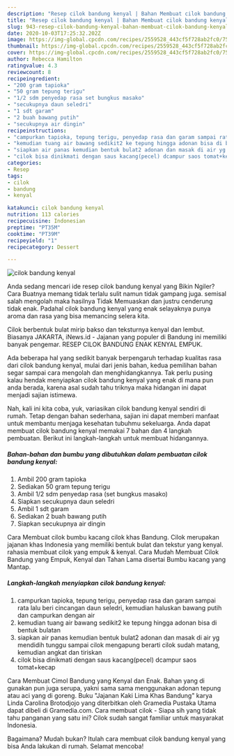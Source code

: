 ```yaml
---
description: "Resep cilok bandung kenyal | Bahan Membuat cilok bandung kenyal Yang Sedap"
title: "Resep cilok bandung kenyal | Bahan Membuat cilok bandung kenyal Yang Sedap"
slug: 943-resep-cilok-bandung-kenyal-bahan-membuat-cilok-bandung-kenyal-yang-sedap
date: 2020-10-03T17:25:32.202Z
image: https://img-global.cpcdn.com/recipes/2559528_443cf5f728ab2fc0/751x532cq70/cilok-bandung-kenyal-foto-resep-utama.jpg
thumbnail: https://img-global.cpcdn.com/recipes/2559528_443cf5f728ab2fc0/751x532cq70/cilok-bandung-kenyal-foto-resep-utama.jpg
cover: https://img-global.cpcdn.com/recipes/2559528_443cf5f728ab2fc0/751x532cq70/cilok-bandung-kenyal-foto-resep-utama.jpg
author: Rebecca Hamilton
ratingvalue: 4.3
reviewcount: 8
recipeingredient:
- "200 gram tapioka"
- "50 gram tepung terigu"
- "1/2 sdm penyedap rasa set bungkus masako"
- "secukupnya daun seledri"
- "1 sdt garam"
- "2 buah bawang putih"
- "secukupnya air dingin"
recipeinstructions:
- "campurkan tapioka, tepung terigu, penyedap rasa dan garam sampai rata lalu beri cincangan daun seledri, kemudian haluskan bawang putih dan campurkan dengan air"
- "kemudian tuang air bawang sedikit2 ke tepung hingga adonan bisa di bentuk bulatan"
- "siapkan air panas kemudian bentuk bulat2 adonan dan masak di air yg mendidih tunggu sampai cilok mengapung berarti cilok sudah matang, kemudian angkat dan tiriskan"
- "cilok bisa dinikmati dengan saus kacang(pecel) dcampur saos tomat+kecap"
categories:
- Resep
tags:
- cilok
- bandung
- kenyal

katakunci: cilok bandung kenyal 
nutrition: 113 calories
recipecuisine: Indonesian
preptime: "PT35M"
cooktime: "PT39M"
recipeyield: "1"
recipecategory: Dessert

---
```



![cilok bandung kenyal](https://img-global.cpcdn.com/recipes/2559528_443cf5f728ab2fc0/751x532cq70/cilok-bandung-kenyal-foto-resep-utama.jpg)

Anda sedang mencari ide resep cilok bandung kenyal yang Bikin Ngiler? Cara Buatnya memang tidak terlalu sulit namun tidak gampang juga. semisal salah mengolah maka hasilnya Tidak Memuaskan dan justru cenderung tidak enak. Padahal cilok bandung kenyal yang enak selayaknya punya aroma dan rasa yang bisa memancing selera kita.

Cilok berbentuk bulat mirip bakso dan teksturnya kenyal dan lembut. Biasanya JAKARTA, iNews.id - Jajanan yang populer di Bandung ini memiliki banyak pengemar. RESEP CILOK BANDUNG ENAK KENYAL EMPUK.

Ada beberapa hal yang sedikit banyak berpengaruh terhadap kualitas rasa dari cilok bandung kenyal, mulai dari jenis bahan, kedua pemilihan bahan segar sampai cara mengolah dan menghidangkannya. Tak perlu pusing kalau hendak menyiapkan cilok bandung kenyal yang enak di mana pun anda berada, karena asal sudah tahu triknya maka hidangan ini dapat menjadi sajian istimewa.


Nah, kali ini kita coba, yuk, variasikan cilok bandung kenyal sendiri di rumah. Tetap dengan bahan sederhana, sajian ini dapat memberi manfaat untuk membantu menjaga kesehatan tubuhmu sekeluarga. Anda dapat membuat cilok bandung kenyal memakai 7 bahan dan 4 langkah pembuatan. Berikut ini langkah-langkah untuk membuat hidangannya.

<!--inarticleads1-->

##### Bahan-bahan dan bumbu yang dibutuhkan dalam pembuatan cilok bandung kenyal:

1. Ambil 200 gram tapioka
1. Sediakan 50 gram tepung terigu
1. Ambil 1/2 sdm penyedap rasa (set bungkus masako)
1. Siapkan secukupnya daun seledri
1. Ambil 1 sdt garam
1. Sediakan 2 buah bawang putih
1. Siapkan secukupnya air dingin


Cara Membuat cilok bumbu kacang cilok khas Bandung. Cilok merupakan jajanan khas Indonesia yang memiliki bentuk bulat dan tekstur yang kenyal. rahasia membuat cilok yang empuk &amp; kenyal. Cara Mudah Membuat Cilok Bandung yang Empuk, Kenyal dan Tahan Lama disertai Bumbu kacang yang Mantap. 

<!--inarticleads2-->

##### Langkah-langkah menyiapkan cilok bandung kenyal:

1. campurkan tapioka, tepung terigu, penyedap rasa dan garam sampai rata lalu beri cincangan daun seledri, kemudian haluskan bawang putih dan campurkan dengan air
1. kemudian tuang air bawang sedikit2 ke tepung hingga adonan bisa di bentuk bulatan
1. siapkan air panas kemudian bentuk bulat2 adonan dan masak di air yg mendidih tunggu sampai cilok mengapung berarti cilok sudah matang, kemudian angkat dan tiriskan
1. cilok bisa dinikmati dengan saus kacang(pecel) dcampur saos tomat+kecap


Cara Membuat Cimol Bandung yang Kenyal dan Enak. Bahan yang di gunakan pun juga serupa, yakni sama sama menggunakan adonan tepung atau aci yang di goreng. Buku &#34;Jajanan Kaki Lima Khas Bandung&#34; karya Linda Carolina Brotodjojo yang diterbitkan oleh Gramedia Pustaka Utama dapat dibeli di Gramedia.com. Cara membuat cilok - Siapa sih yang tidak tahu panganan yang satu ini? Cilok sudah sangat familiar untuk masyarakat Indonesia. 

Bagaimana? Mudah bukan? Itulah cara membuat cilok bandung kenyal yang bisa Anda lakukan di rumah. Selamat mencoba!
